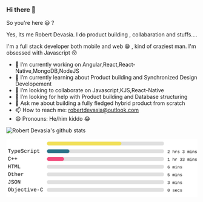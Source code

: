 ### Hi there 👋

So you're here 😃 ? 

Yes, Its me Robert Devasia. I do product building , collabaration and stuffs....

I'm a full stack developer both mobile and web 😁 , kind of craziest man.
I'm obsessed with Javascript 😚


- 🔭 I’m currently working on Angular,React,React-Native,MongoDB,NodeJS 
- 🌱 I’m currently learning about Product building and Synchronized Design Developement
- 👯 I’m looking to collaborate on Javascript,KJS,React-Native
- 🤔 I’m looking for help with Product building and Database structuring
- 💬 Ask me about building a fully fledged hybrid product from scratch
- 📫 How to reach me: robertdevasia@outlook.com
- 😄 Pronouns: He/him kiddo 😂

![Robert Devasia's github stats](https://github-readme-stats.vercel.app/api?username=docsploit&count_private=true&theme=gotham&showicons=true)


<!--Docsium::START-->
![any](https://github.com/DOCSPLOIT/docsium-bot/blob/main/lib/template.svg)
<!--Docsium::END-->
